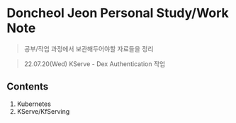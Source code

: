 # Doncheol Jeon Personal Study/Work Note
> 공부/작업 과정에서 보관해두어야할 자료들을 정리

> 22.07.20(Wed) KServe - Dex Authentication 작업

## Contents
1. Kubernetes
2. KServe/KfServing
